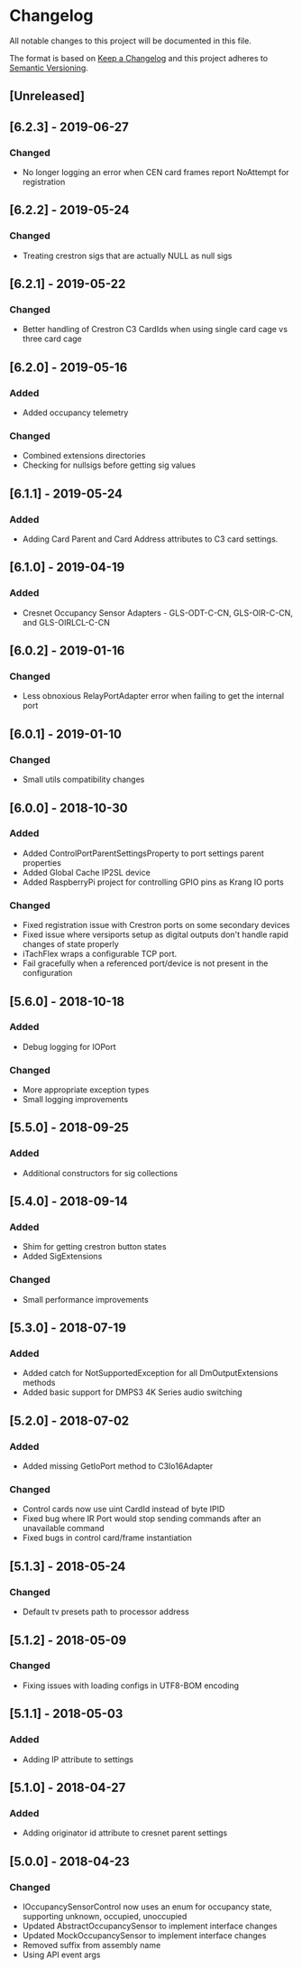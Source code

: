 # Changelog
All notable changes to this project will be documented in this file.

The format is based on [Keep a Changelog](http://keepachangelog.com/en/1.0.0/)
and this project adheres to [Semantic Versioning](http://semver.org/spec/v2.0.0.html).

## [Unreleased]

## [6.2.3] - 2019-06-27
### Changed
 - No longer logging an error when CEN card frames report NoAttempt for registration

## [6.2.2] - 2019-05-24
### Changed
 - Treating crestron sigs that are actually NULL as null sigs

## [6.2.1] - 2019-05-22
### Changed
 - Better handling of Crestron C3 CardIds when using single card cage vs three card cage

## [6.2.0] - 2019-05-16
### Added
 - Added occupancy telemetry

### Changed
 - Combined extensions directories
 - Checking for nullsigs before getting sig values

## [6.1.1] - 2019-05-24
### Added
 - Adding Card Parent and Card Address attributes to C3 card settings.

## [6.1.0] - 2019-04-19
### Added
 - Cresnet Occupancy Sensor Adapters - GLS-ODT-C-CN, GLS-OIR-C-CN, and GLS-OIRLCL-C-CN

## [6.0.2] - 2019-01-16
### Changed
 - Less obnoxious RelayPortAdapter error when failing to get the internal port

## [6.0.1] - 2019-01-10
### Changed
 - Small utils compatibility changes

## [6.0.0] - 2018-10-30
### Added
 - Added ControlPortParentSettingsProperty to port settings parent properties
 - Added Global Cache IP2SL device
 - Added RaspberryPi project for controlling GPIO pins as Krang IO ports

### Changed
 - Fixed registration issue with Crestron ports on some secondary devices
 - Fixed issue where versiports setup as digital outputs don't handle rapid changes of state properly
 - iTachFlex wraps a configurable TCP port.
 - Fail gracefully when a referenced port/device is not present in the configuration

## [5.6.0] - 2018-10-18
### Added
 - Debug logging for IOPort
 
### Changed
 - More appropriate exception types
 - Small logging improvements

## [5.5.0] - 2018-09-25
### Added
 - Additional constructors for sig collections

## [5.4.0] - 2018-09-14
### Added
 - Shim for getting crestron button states
 - Added SigExtensions

### Changed
 - Small performance improvements

## [5.3.0] - 2018-07-19
### Added
 - Added catch for NotSupportedException for all DmOutputExtensions methods
 - Added basic support for DMPS3 4K Series audio switching

## [5.2.0] - 2018-07-02
### Added
 - Added missing GetIoPort method to C3Io16Adapter

### Changed
 - Control cards now use uint CardId instead of byte IPID
 - Fixed bug where IR Port would stop sending commands after an unavailable command
 - Fixed bugs in control card/frame instantiation

## [5.1.3] - 2018-05-24
### Changed
 - Default tv presets path to processor address

## [5.1.2] - 2018-05-09
### Changed
 - Fixing issues with loading configs in UTF8-BOM encoding

## [5.1.1] - 2018-05-03
### Added
 - Adding IP attribute to settings

## [5.1.0] - 2018-04-27
### Added
 - Adding originator id attribute to cresnet parent settings

## [5.0.0] - 2018-04-23
### Changed
 - IOccupancySensorControl now uses an enum for occupancy state, supporting unknown, occupied, unoccupied
 - Updated AbstractOccupancySensor to implement interface changes
 - Updated MockOccupancySensor to implement interface changes
 - Removed suffix from assembly name
 - Using API event args

